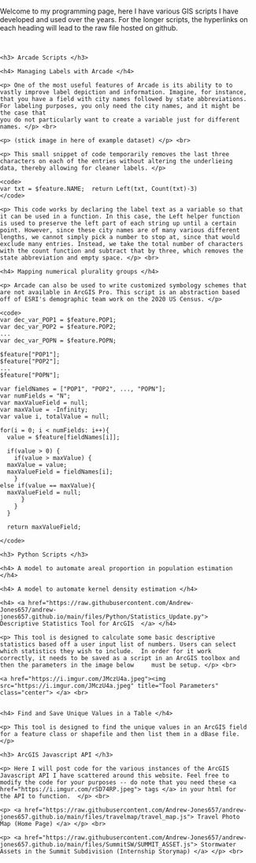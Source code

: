 <html>
  <head>
    <meta charset="utf-8" />
    <meta http-equiv= "X-UA-Compatible" content="IE=edge">
    <meta name="viewport" content="initial-scale=1, maximum-scale=1, user-scalable=no" />
    <title> GIS Programming </title>
    <style>
        html,
        body { 
        padding: 0;
        margin: 0;
        height: 100%;
        width: 100%;
        }
    </style>
  </head>
  <body>
    <p> Welcome to my programming page, here I have various GIS scripts I have developed and used over the years. For the longer scripts, the hyperlinks on each heading will lead to the raw file hosted on github. </p> <br>

    <h3> Arcade Scripts </h3>

    <h4> Managing Labels with Arcade </h4>

    <p> One of the most useful features of Arcade is its ability to to vastly improve label depiction and information. Imagine, for instance, that you have a field with city names followed by state abbreviations. For labeling purposes, you only need the city names, and it might be the case that 
    you do not particularly want to create a variable just for different names. </p> <br>

    <p> (stick image in here of example dataset) </p> <br>
    
    <p> This small snippet of code temporarily removes the last three characters on each of the entries without altering the underlieing data, thereby allowing for cleaner labels. </p>

    <code>
    var txt = $feature.NAME;  return Left(txt, Count(txt)-3)
    </code>

    <p> This code works by declaring the label text as a variable so that it can be used in a function. In this case, the Left helper function is used to preserve the left part of each string up until a certain point. However, since these city names are of many various different lengths, we cannot simply pick a number to stop at, since that would exclude many entries. Instead, we take the total number of characters with the count function and subtract that by three, which removes the state abbreviation and empty space. </p> <br>

    <h4> Mapping numerical plurality groups </h4> 

    <p> Arcade can also be used to write customized symbology schemes that are not available in ArcGIS Pro. This script is an abstraction based off of ESRI's demographic team work on the 2020 US Census. </p>

    <code>
    var dec_var_POP1 = $feature.POP1;
    var dec_var_POP2 = $feature.POP2;
    ...
    var dec_var_POPN = $feature.POPN;

    $feature["POP1"];
    $feature["POP2"];
    ...
    $feature["POPN"];

    var fieldNames = ["POP1", "POP2", ..., "POPN"];
    var numFields = "N";
    var maxValueField = null;
    var maxValue = -Infinity;
    var value i, totalValue = null;

    for(i = 0; i < numFields: i++){
      value = $feature[fieldNames[i]];

      if(value > 0) {
        if(value > maxValue) {
	  maxValue = value;
   	  maxValueField = fieldNames[i];
        }
	else if(value == maxValue){
 	  maxValueField = null;
    	  }
        }
      }

      return maxValueField;

    </code>
    
    <h3> Python Scripts </h3>

    <h4> A model to automate areal proportion in population estimation </h4>

    <h4> A model to automate kernel density estimation </h4>

    <h4> <a href="https://raw.githubusercontent.com/Andrew-Jones657/andrew-jones657.github.io/main/files/Python/Statistics_Update.py"> Descriptive Statistics Tool for ArcGIS  </a> </h4>

    <p> This tool is designed to calculate some basic descriptive statistics based off a user input list of numbers. Users can select which statistics they wish to include.  In order for it work correctly, it needs to be saved as a script in an ArcGIS toolbox and then the parameters in the image below     must be setup. </p> <br>

    <a href="https://i.imgur.com/JMczU4a.jpeg"><img src="https://i.imgur.com/JMczU4a.jpeg" title="Tool Parameters" class="center"> </a> <br>


    <h4> Find and Save Unique Values in a Table </h4>

    <p> This tool is designed to find the unique values in an ArcGIS field for a feature class or shapefile and then list them in a dBase file. </p>

    <h3> ArcGIS Javascript API </h3>

    <p> Here I will post code for the various instances of the ArcGIS Javascript API I have scattered around this website. Feel free to modify the code for your purposes -- do note that you need these <a href="https://i.imgur.com/rSD74RP.jpeg"> tags </a> in your html for the API to function.  </p> <br>

    <p> <a href="https://raw.githubusercontent.com/Andrew-Jones657/andrew-jones657.github.io/main/files/travelmap/travel_map.js"> Travel Photo Map (Home Page) </a> </p> <br>

    <p> <a href="https://raw.githubusercontent.com/Andrew-Jones657/andrew-jones657.github.io/main/files/SummitSW/SUMMIT_ASSET.js"> Stormwater Assets in the Summit Subdivision (Internship Storymap) </a> </p> <br>


	

  </body>
</html>

